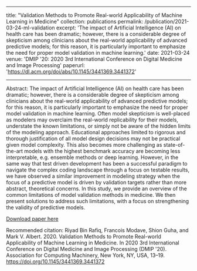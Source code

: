 <!-- ---
title: "Paper Title Number 1"
collection: publications
permalink: /publication/2009-10-01-paper-title-number-1
excerpt: 'This paper is about the number 1. The number 2 is left for future work.'
date: 2009-10-01
venue: 'Journal 1'
paperurl: 'http://academicpages.github.io/files/paper1.pdf'
citation: 'Your Name, You. (2009). &quot;Paper Title Number 1.&quot; <i>Journal 1</i>. 1(1).'
---
This paper is about the number 1. The number 2 is left for future work.

[Download paper here](http://academicpages.github.io/files/paper1.pdf)

Recommended citation: Your Name, You. (2009). "Paper Title Number 1." <i>Journal 1</i>. 1(1). -->
---
title: "Validation Methods to Promote Real-world Applicability of Machine Learning in Medicine"
collection: publications
permalink: /publication/2021-03-24-ml-validation
excerpt: 'The impact of Artificial Intelligence (AI) on health care has been dramatic; however, there is a considerable degree of skepticism among clinicians about the real-world applicability of advanced predictive models; for this reason, it is particularly important to emphasize the need for proper model validation in machine learning.'
date: 2021-03-24
venue: 'DMIP '20: 2020 3rd International Conference on Digital Medicine and Image Processing'
paperurl: 'https://dl.acm.org/doi/abs/10.1145/3441369.3441372'
<!-- citation: 'Riyad Bin Rafiq, Francois Modave, Shion Guha, and Mark V. Albert. 2020. Validation Methods to Promote Real-world Applicability of Machine Learning in Medicine. In 2020 3rd International Conference on Digital Medicine and Image Processing (DMIP '20). Association for Computing Machinery, New York, NY, USA, 13–19. https://doi.org/10.1145/3441369.3441372' -->
---
Abstract: The impact of Artificial Intelligence (AI) on health care has been dramatic; however, there is a considerable degree of skepticism among clinicians about the real-world applicability of advanced predictive models; for this reason, it is particularly important to emphasize the need for proper model validation in machine learning. Often model skepticism is well-placed as modelers may overclaim the real-world replicability for their models, understate the known limitations, or simply not be aware of the hidden limits of the modeling approach. Educational approaches limited to rigorous and thorough justification of all model design decisions may not be practical given model complexity. This also becomes more challenging as state-of-the-art models with the highest benchmark accuracy are becoming less interpretable, e.g. ensemble methods or deep learning. However, in the same way that test driven development has been a successful paradigm to navigate the complex coding landscape through a focus on testable results, we have observed a similar improvement in modeling strategy when the focus of a predictive model is driven by validation targets rather than more abstract, theoretical concerns. In this study, we provide an overview of the common limitations of model validation methods in medicine. We then present solutions to address such limitations, with a focus on strengthening the validity of predictive models.

[Download paper here](http://academicpages.github.io/files/3441369.3441372.pdf)

Recommended citation: Riyad Bin Rafiq, Francois Modave, Shion Guha, and Mark V. Albert. 2020. Validation Methods to Promote Real-world Applicability of Machine Learning in Medicine. In 2020 3rd International Conference on Digital Medicine and Image Processing (DMIP '20). Association for Computing Machinery, New York, NY, USA, 13–19. https://doi.org/10.1145/3441369.3441372

